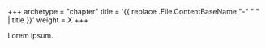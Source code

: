 +++
archetype = "chapter"
title = '{{ replace .File.ContentBaseName "-" " " | title }}'
weight = X
+++

Lorem ipsum.

